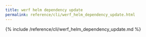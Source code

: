 ```yaml
---
title: werf helm dependency update
permalink: reference/cli/werf_helm_dependency_update.html
---
```


{% include /reference/cli/werf_helm_dependency_update.md %}
